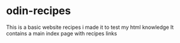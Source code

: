 # odin-recipes
This is a basic website recipes i made it to test my html knowledge
It contains a main index page with recipes links